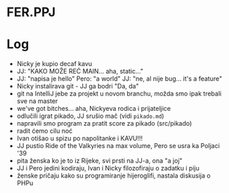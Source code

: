 # FER.PPJ

# Log
- Nicky je kupio decaf kavu
- JJ: "KAKO MOŽE REĆ MAIN... aha, static..."
- JJ: "napisa je hello"
  Pero: "a world"
  JJ: "ne, al nije bug... it's a feature"
- Nicky instalirava git - JJ ga bodri "Da, da"
- git na IntelliJ jebe za projekt u novom branchu, možda smo ipak trebali sve na master
- we've got bitches... aha, Nickyeva rodica i prijateljice
- odlučili igrat pikado, JJ srušio mač (vidi `pikado.md`)
- napravili smo program za pratit score za pikado (src/pikado)
- radit ćemo cilu noć
- Ivan otišao u spizu po napolitanke i KAVU!!!
- JJ pustio Ride of the Valkyries na max volume, Pero se usra ka Poljaci '39
- pita ženska ko je to iz Rijeke, svi prsti na JJ-a, ona "a joj"
- JJ i Pero jedini kodiraju, Ivan i Nicky filozofiraju o zadatku i piju
- ženske pričaju kako su programiranje hijeroglifi, nastala diskusija o PHPu